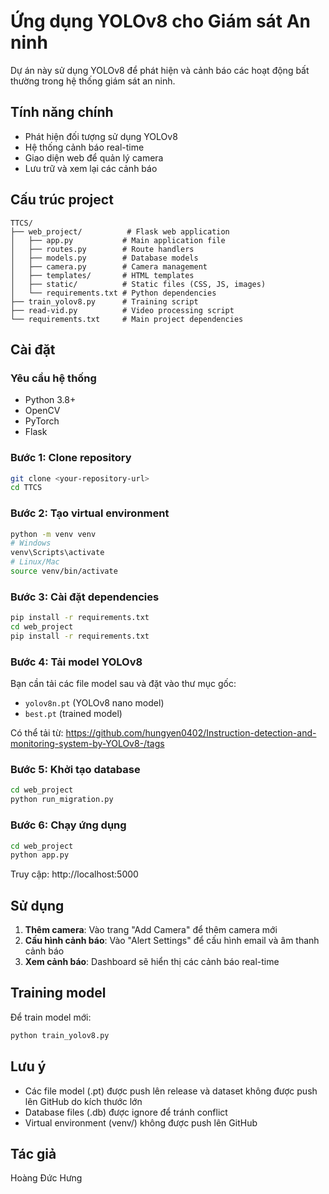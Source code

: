 # Ứng dụng YOLOv8 cho Giám sát An ninh

Dự án này sử dụng YOLOv8 để phát hiện và cảnh báo các hoạt động bất thường trong hệ thống giám sát an ninh.

## Tính năng chính

- Phát hiện đối tượng sử dụng YOLOv8
- Hệ thống cảnh báo real-time
- Giao diện web để quản lý camera
- Lưu trữ và xem lại các cảnh báo

## Cấu trúc project

```
TTCS/
├── web_project/          # Flask web application
│   ├── app.py           # Main application file
│   ├── routes.py        # Route handlers
│   ├── models.py        # Database models
│   ├── camera.py        # Camera management
│   ├── templates/       # HTML templates
│   ├── static/          # Static files (CSS, JS, images)
│   └── requirements.txt # Python dependencies
├── train_yolov8.py      # Training script
├── read-vid.py          # Video processing script
└── requirements.txt     # Main project dependencies
```

## Cài đặt

### Yêu cầu hệ thống
- Python 3.8+
- OpenCV
- PyTorch
- Flask

### Bước 1: Clone repository
```bash
git clone <your-repository-url>
cd TTCS
```

### Bước 2: Tạo virtual environment
```bash
python -m venv venv
# Windows
venv\Scripts\activate
# Linux/Mac
source venv/bin/activate
```

### Bước 3: Cài đặt dependencies
```bash
pip install -r requirements.txt
cd web_project
pip install -r requirements.txt
```

### Bước 4: Tải model YOLOv8
Bạn cần tải các file model sau và đặt vào thư mục gốc:
- `yolov8n.pt` (YOLOv8 nano model)
- `best.pt` (trained model)

Có thể tải từ: https://github.com/hungyen0402/Instruction-detection-and-monitoring-system-by-YOLOv8-/tags

### Bước 5: Khởi tạo database
```bash
cd web_project
python run_migration.py
```

### Bước 6: Chạy ứng dụng
```bash
cd web_project
python app.py
```

Truy cập: http://localhost:5000

## Sử dụng

1. **Thêm camera**: Vào trang "Add Camera" để thêm camera mới
2. **Cấu hình cảnh báo**: Vào "Alert Settings" để cấu hình email và âm thanh cảnh báo
3. **Xem cảnh báo**: Dashboard sẽ hiển thị các cảnh báo real-time

## Training model

Để train model mới:

```bash
python train_yolov8.py
```

## Lưu ý

- Các file model (.pt) được push lên release và dataset không được push lên GitHub do kích thước lớn
- Database files (.db) được ignore để tránh conflict
- Virtual environment (venv/) không được push lên GitHub

## Tác giả

Hoàng Đức Hưng
